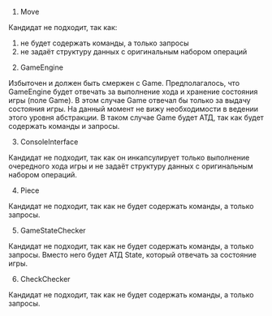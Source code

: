 1. Move

Кандидат не подходит, так как:
1) не будет содержать команды, а только запросы
2) не задаёт структуру данных с оригинальным набором операций

2. GameEngine

Избыточен и должен быть смержен с Game. Предполагалось, что GameEngine будет отвечать за выполнение хода и хранение состояния игры (поле Game). В этом случае Game отвечал бы только за выдачу состояния игры. На данный момент не вижу необходимости в ведении этого уровня абстракции. В таком случае Game будет АТД, так как будет содержать команды и запросы.

3. ConsoleInterface

Кандидат не подходит, так как он инкапсулирует только выполнение очередного хода игры и не задаёт структуру данных с оригинальным набором операций.

4. Piece

Кандидат не подходит, так как не будет содержать команды, а только запросы.

5. GameStateChecker

Кандидат не подходит, так как не будет содержать команды, а только запросы. Вместо него будет АТД State, который отвечать за состояние игры.

6. CheckChecker

Кандидат не подходит, так как не будет содержать команды, а только запросы.
